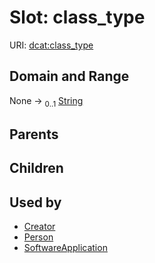 
# Slot: class_type




URI: [dcat:class_type](http://www.w3.org/ns/dcat#class_type)


## Domain and Range

None &#8594;  <sub>0..1</sub> [String](types/String.md)

## Parents


## Children


## Used by

 * [Creator](Creator.md)
 * [Person](Person.md)
 * [SoftwareApplication](SoftwareApplication.md)
